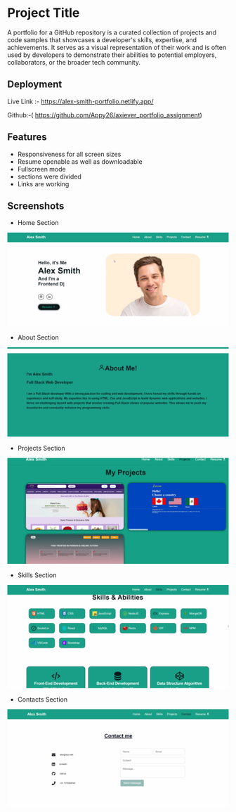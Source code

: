 # Project Title

A portfolio for a GitHub repository is a curated collection of projects and code samples that showcases a developer's skills, expertise, and achievements. It serves as a visual representation of their work and is often used by developers to demonstrate their abilities to potential employers, collaborators, or the broader tech community.


## Deployment

Live Link :- https://alex-smith-portfolio.netlify.app/

Github:-( https://github.com/Appy26/axiever_portfolio_assignment)


## Features

- Responsiveness for all screen sizes
- Resume openable as well as downloadable
- Fullscreen mode
- sections were divided 
- Links are working


## Screenshots

- Home Section
 <img src="./github_images/homepage_alex.png" />

- About Section
<img src="./github_images/About_alex.png" />

- Projects Section
<img src="./github_images/projects_alex.png" />

- Skills Section
<img src="./github_images/skills_alex.png" />

- Contacts Section
<img src="./github_images/contacts_alex.png" />
